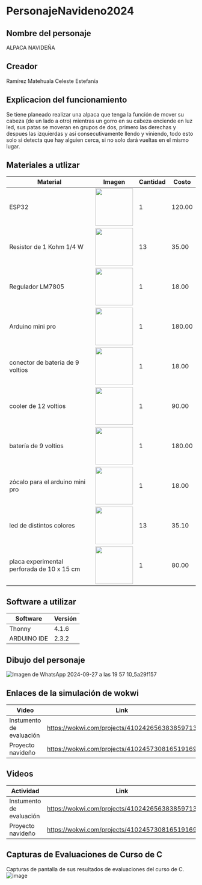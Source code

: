 # PersonajeNavideno2024
## Nombre del personaje
ALPACA NAVIDEÑA
## Creador
Ramírez Matehuala Celeste Estefanía
## Explicacion del funcionamiento
Se tiene planeado realizar una alpaca que tenga la función de mover su cabeza (de un lado a otro) mientras un gorro en su cabeza enciende en luz led, sus patas se moveran en grupos de dos, primero las derechas y despues las izquierdas y así consecutivamente llendo y viniendo, todo esto solo si detecta que hay alguien cerca, si no solo dará vueltas en el mismo lugar.

## Materiales a utlizar
|Material|Imagen|Cantidad|Costo|
|--|--|--|--|
|ESP32|<img src="https://github.com/user-attachments/assets/0d280367-493e-4f7c-a587-36e1f822116b" width="100"/>|1|120.00|
|Resistor de 1 Kohm 1/4 W|<img src="https://github.com/user-attachments/assets/2c2eb495-c37d-4264-a5c6-396aa68bdae7" width="100"> |13|35.00|
|Regulador LM7805|<img src="https://github.com/user-attachments/assets/5ea155d7-1bf7-46c2-a183-263e46a951cb" width="100">|1|18.00|
|Arduino mini pro|<img src="https://github.com/user-attachments/assets/77e99209-2eb6-47ec-8374-66fa2b0cfe48" width="100">|1|180.00|
|conector de bateria de 9 voltios|<img src="https://github.com/user-attachments/assets/dbcfbad2-9e6c-4a78-84cf-46c76efff261" width="100">|1|18.00|
|cooler de 12 voltios|<img src="https://github.com/user-attachments/assets/a130886b-f0f9-48cd-8c81-f0678fe4e19d" width="100">|1|90.00|
| batería de 9 voltios|<img src="https://github.com/user-attachments/assets/3a83f9ce-bcec-495a-91c8-5b055a0cc285" width="100">|1|180.00|
|zócalo para el arduino mini pro|<img src="https://github.com/user-attachments/assets/34d02e93-2955-4c8d-a1f4-c5c33c2c5916" width="100">|1|18.00|
|led de distintos colores|<img src="https://github.com/user-attachments/assets/fc4b364c-0329-47f5-bc17-655cd9a5c234" width="100">|13|35.10|
| placa experimental perforada de 10 x 15 cm|<img src="https://github.com/user-attachments/assets/09808fe7-5c76-4dfd-979e-69fec9cabf32" width="100">|1|80.00|


## Software a utilizar
|Software|Versión|
|--|--|
|Thonny|4.1.6|
|ARDUINO IDE|2.3.2|

## Dibujo del personaje
![Imagen de WhatsApp 2024-09-27 a las 19 57 10_5a29f157](https://github.com/user-attachments/assets/cd022eac-a709-4191-bbca-85d00f392822)


## Enlaces de la simulación de wokwi

|Video|Link|
|--|--|
|Instumento de evaluación| https://wokwi.com/projects/410242656383859713|
|Proyecto navideño|https://wokwi.com/projects/410245730816519169|

## Videos
|Actividad|Link|
|--|--|
|Instumento de evaluación| https://wokwi.com/projects/410242656383859713|
|Proyecto navideño|https://wokwi.com/projects/410245730816519169|


## Capturas de Evaluaciones de Curso de C
Capturas de pantalla de sus resultados de evaluaciones del curso de C.
![image](https://github.com/user-attachments/assets/569316ab-935b-4616-aa43-59a90bd9f960)
